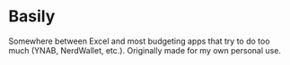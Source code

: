 # Basily

Somewhere between Excel and most budgeting apps that try to do too much (YNAB, NerdWallet, etc.). Originally made for my own personal use.
